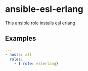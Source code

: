 # ansible-esl-erlang

This ansible role installs [esl](https://www.erlang-solutions.com/downloads/download-erlang-otp) erlang


## Examples

```yaml
---
- hosts: all
  roles:
    - { role: eslerlang}
```
